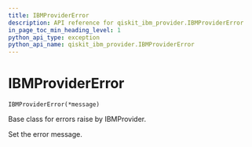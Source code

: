 ```yaml
---
title: IBMProviderError
description: API reference for qiskit_ibm_provider.IBMProviderError
in_page_toc_min_heading_level: 1
python_api_type: exception
python_api_name: qiskit_ibm_provider.IBMProviderError
---
```


# IBMProviderError

<span id="qiskit_ibm_provider.IBMProviderError" />

`IBMProviderError(*message)`

Base class for errors raise by IBMProvider.

Set the error message.

